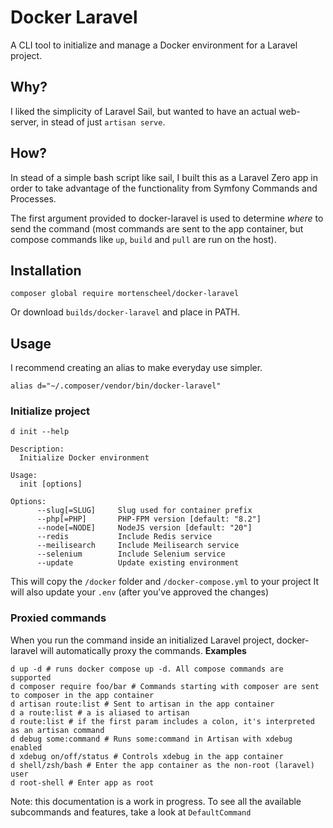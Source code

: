 # Docker Laravel
A CLI tool to initialize and manage a Docker environment for a Laravel project.

## Why?
I liked the simplicity of Laravel Sail, but wanted to have an actual web-server, in stead of just `artisan serve`.

## How?
In stead of a simple bash script like sail, I built this as a Laravel Zero app in order to take advantage of the functionality from Symfony Commands and Processes.

The first argument provided to docker-laravel is used to determine *where* to send the command (most commands are sent to the app container, but compose commands like `up`, `build` and `pull` are run on the host).

## Installation
```shell
composer global require mortenscheel/docker-laravel
```
Or download `builds/docker-laravel` and place in PATH.

## Usage
I recommend creating an alias to make everyday use simpler.
```shell
alias d="~/.composer/vendor/bin/docker-laravel"
```
### Initialize project
```shell
d init --help

Description:
  Initialize Docker environment

Usage:
  init [options]

Options:
      --slug[=SLUG]     Slug used for container prefix
      --php[=PHP]       PHP-FPM version [default: "8.2"]
      --node[=NODE]     NodeJS version [default: "20"]
      --redis           Include Redis service
      --meilisearch     Include Meilisearch service
      --selenium        Include Selenium service
      --update          Update existing environment
```
This will copy the `/docker` folder and `/docker-compose.yml` to your project
It will also update your `.env` (after you've approved the changes)

### Proxied commands
When you run the command inside an initialized Laravel project, docker-laravel will automatically proxy the commands.
**Examples**
```shell
d up -d # runs docker compose up -d. All compose commands are supported
d composer require foo/bar # Commands starting with composer are sent to composer in the app container
d artisan route:list # Sent to artisan in the app container
d a route:list # a is aliased to artisan
d route:list # if the first param includes a colon, it's interpreted as an artisan command
d debug some:command # Runs some:command in Artisan with xdebug enabled
d xdebug on/off/status # Controls xdebug in the app container
d shell/zsh/bash # Enter the app container as the non-root (laravel) user
d root-shell # Enter app as root
```
Note: this documentation is a work in progress. To see all the available subcommands and features, take a look at `DefaultCommand`
